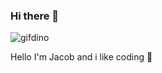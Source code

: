### Hi there 👋

![gifdino](https://user-images.githubusercontent.com/96948219/147855824-35a2198d-8dcf-4bb5-a060-af40c4624ad7.gif)

Hello I'm Jacob and i like coding 🥴 


